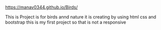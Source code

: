 https://manav0344.github.io/Birds/

This is Project is for birds annd nature it is creating by using html css and bootstrap this is my first project so that is not a responsive
